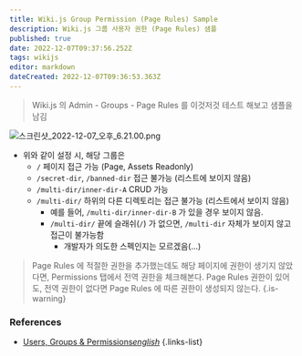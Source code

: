 ```yaml
---
title: Wiki.js Group Permission (Page Rules) Sample
description: Wiki.js 그룹 사용자 권한 (Page Rules) 샘플
published: true
date: 2022-12-07T09:37:56.252Z
tags: wikijs
editor: markdown
dateCreated: 2022-12-07T09:36:53.363Z
---
```


> Wiki.js 의 Admin - Groups - Page Rules 를 이것저것 테스트 해보고 샘플을 남김

![스크린샷_2022-12-07_오후_6.21.00.png](/스크린샷_2022-12-07_오후_6.21.00.png)

- 위와 같이 설정 시, 해당 그룹은
  - `/` 페이지 접근 가능 (Page, Assets Readonly)
  - `/secret-dir`, `/banned-dir` 접근 불가능 (리스트에 보이지 않음)
  - `/multi-dir/inner-dir-A` CRUD 가능
  - `/multi-dir/` 하위의 다른 디렉토리는 접근 불가능 (리스트에서 보이지 않음)
    - 예를 들어, `/multi-dir/inner-dir-B` 가 있을 경우 보이지 않음.
    - `/multi-dir/` 끝에 슬래쉬(`/`) 가 없으면, `/multi-dir` 자체가 보이지 않고 접근이 불가능함
      - 개발자가 의도한 스펙인지는 모르겠음(...)

  
> Page Rules 에 적절한 권한을 추가했는데도 해당 페이지에 권한이 생기지 않았다면, Permissions 탭에서 전역 권한을 체크해본다. 
> Page Rules 권한이 있어도, 전역 권한이 없다면 Page Rules 에 따른 권한이 생성되지 않는다.
{.is-warning}

### References

- [Users, Groups & Permissions*english*](https://docs.requarks.io/groups)
{.links-list}

